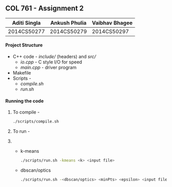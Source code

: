 ## COL 761 - Assignment 2

| Aditi Singla | Ankush Phulia | Vaibhav Bhagee |
| ------------ | ------------- | -------------- |
| 2014CS50277  | 2014CS50279   | 2014CS50297    |


#### Project Structure

* C++ code - *include/* (headers) and *src/*
  * *io.cpp* - C style I/O for speed
  * *main.cpp* - driver program
* Makefile
* Scripts -
  * *compile.sh*
  * *run.sh*

#### Running the code

1. To compile -

   ```bash
   ./scripts/compile.sh
   ```

2. To run -

3. * k-means

     ```bash
     ./scripts/run.sh -kmeans <k> <input file>
     ```

   * dbscan/optics

     ```bash
     ./scripts/run.sh -<dbscan/optics> <minPts> <epsilon> <input file>
     ```



